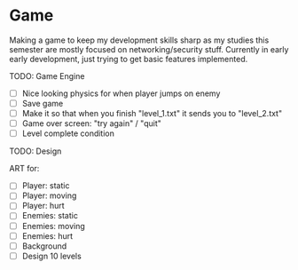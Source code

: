 # Game
Making a game to keep my development skills sharp as my studies this semester are mostly focused on networking/security stuff. Currently in early early development, just trying to get basic features implemented.

TODO: Game Engine

- [ ] Nice looking physics for when player jumps on enemy
- [ ] Save game
- [ ] Make it so that when you finish "level_1.txt" it sends you to "level_2.txt"
- [ ] Game over screen: "try again" / "quit"
- [ ] Level complete condition 

TODO: Design

ART for:
- [ ] Player: static
- [ ] Player: moving
- [ ] Player: hurt
- [ ] Enemies: static
- [ ] Enemies: moving
- [ ] Enemies: hurt
- [ ] Background
- [ ] Design 10 levels
